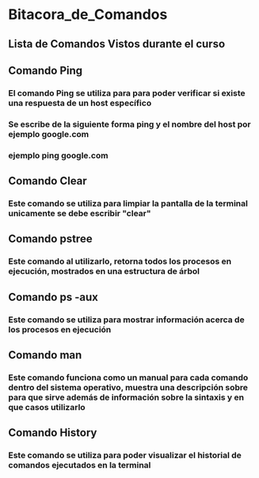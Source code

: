 # Bitacora_de_Comandos
## Lista de Comandos Vistos durante el curso
## Comando Ping
### El comando Ping se utiliza para para poder verificar si existe una respuesta de un host específico
### Se escribe de la siguiente forma ping y el nombre del host por ejemplo google.com
### ejemplo **ping google.com**
## Comando Clear
### Este comando se utiliza para limpiar la pantalla de la terminal unicamente se debe escribir "clear"
## Comando pstree
### Este comando al utilizarlo, retorna todos los procesos en ejecución, mostrados en una estructura de árbol
## Comando ps -aux
### Este comando se utiliza para mostrar información acerca de los procesos en ejecución
## Comando man
### Este comando funciona como un manual para cada comando dentro del sistema operativo, muestra una descripción sobre para que sirve además de información sobre la sintaxis y en que casos utilizarlo
## Comando History
### Este comando se utiliza para poder visualizar el historial de comandos ejecutados en la terminal

